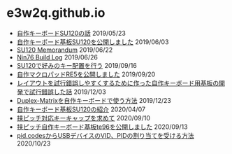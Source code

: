 # e3w2q.github.io

- [自作キーボードSU120の話](/1/) 2019/05/23
- [自作キーボード基板SU120を公開しました](/2/) 2019/06/03
- [SU120 Memorandum](/3/)  2019/06/22
- [Nin76 Build Log](/4/)  2019/06/26
- [SU120で好みのキー配置を行う](/5/)  2019/09/16
- [自作マクロパッドRE5を公開しました](/6/)  2019/09/20
- [レイアウトを試行錯誤しやすくするために作った自作キーボード用基板の開発で試行錯誤した話](/7/)  2019/12/03
- [Duplex-Matrixを自作キーボードで使う方法](/8/)  2019/12/23
- [自作キーボード基板SU120の紹介](/9/)  2020/04/07
- [挟ピッチ対応キーキャップを求めて](/10/)  2020/09/10
- [挟ピッチ自作キーボード基板te96を公開しました](/11/)  2020/09/13
- [pid.codesからUSBデバイスのVID、PIDの割り当てを受ける方法](/12/)  2020/10/23



